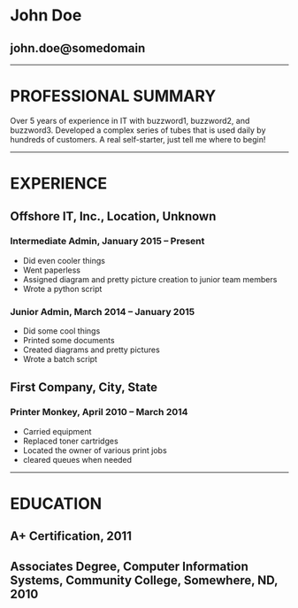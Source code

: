 # John Doe
## john.doe@somedomain

* * *
# PROFESSIONAL SUMMARY
Over 5 years of experience in IT with buzzword1, buzzword2, and buzzword3. Developed a complex series of tubes that is used daily by hundreds of customers. A real self-starter, just tell me where to begin!

* * *
# EXPERIENCE

## Offshore IT, Inc., Location, Unknown

### Intermediate Admin, January 2015 – Present

*	Did even cooler things
*	Went paperless
*	Assigned diagram and pretty picture creation to junior team members
*	Wrote a python script

### Junior Admin, March 2014 – January 2015

*	Did some cool things
*	Printed some documents
*	Created diagrams and pretty pictures
*	Wrote a batch script


## First Company, City, State

### Printer Monkey, April 2010 – March 2014

*	Carried equipment
*	Replaced toner cartridges
*	Located the owner of various print jobs
*	cleared queues when needed


* * *
# EDUCATION

## A+ Certification, 2011
## Associates Degree, Computer Information Systems, Community College, Somewhere, ND, 2010

